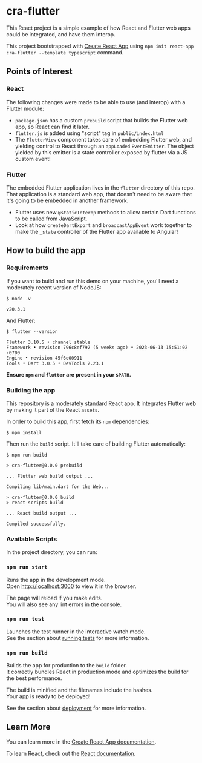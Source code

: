 # cra-flutter

This React project is a simple example of how React and Flutter
web apps could be integrated, and have them interop.

This project bootstrapped with [Create React App](https://github.com/facebook/create-react-app)
using `npm init react-app cra-flutter --template typescript` command.

## Points of Interest

### React
The following changes were made to be able to use (and interop) with a Flutter module:
* `package.json` has a custom `prebuild` script that builds the
  Flutter web app, so React can find it later.
* `flutter.js` is added using "script" tag in `public/index.html`
* The `FlutterView` component takes care of embedding Flutter web, and yielding
  control to React through an `appLoaded` `EventEmitter`. The object yielded
  by this emitter is a state controller exposed by flutter via a JS custom
  event!

### Flutter

The embedded Flutter application lives in the `flutter` directory of this repo.
That application is a standard web app, that doesn't need to be aware that it's
going to be embedded in another framework.

* Flutter uses new `@staticInterop` methods to allow certain Dart functions to
  be called from JavaScript.
* Look at how `createDartExport` and `broadcastAppEvent` work together to make
  the `_state` controller of the Flutter app available to Angular!

## How to build the app

### Requirements

If you want to build and run this demo on your machine, you'll need
a moderately recent version of NodeJS:

```console
$ node -v

v20.3.1
```

And Flutter:

```
$ flutter --version

Flutter 3.10.5 • channel stable
Framework • revision 796c8ef792 (5 weeks ago) • 2023-06-13 15:51:02 -0700
Engine • revision 45f6e00911
Tools • Dart 3.0.5 • DevTools 2.23.1
```
**Ensure `npm` and `flutter` are present in your `$PATH`.**

### Building the app

This repository is a moderately standard React app. It integrates
Flutter web by making it part of the React `assets`.

In order to build this app, first fetch its `npm` dependencies:

```console
$ npm install
```

Then run the `build` script. It'll take care of building Flutter
automatically:

```console
$ npm run build

> cra-flutter@0.0.0 prebuild

... Flutter web build output ...

Compiling lib/main.dart for the Web...

> cra-flutter@0.0.0 build
> react-scripts build

... React build output ...

Compiled successfully.
```

### Available Scripts

In the project directory, you can run:

### `npm run start`

Runs the app in the development mode.\
Open [http://localhost:3000](http://localhost:3000) to view it in the browser.

The page will reload if you make edits.\
You will also see any lint errors in the console.

### `npm run test`

Launches the test runner in the interactive watch mode.\
See the section about [running tests](https://facebook.github.io/create-react-app/docs/running-tests) for more information.

### `npm run build`

Builds the app for production to the `build` folder.\
It correctly bundles React in production mode and optimizes the build for the best performance.

The build is minified and the filenames include the hashes.\
Your app is ready to be deployed!

See the section about [deployment](https://facebook.github.io/create-react-app/docs/deployment) for more information.

## Learn More

You can learn more in the [Create React App documentation](https://facebook.github.io/create-react-app/docs/getting-started).

To learn React, check out the [React documentation](https://reactjs.org/).

